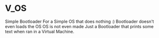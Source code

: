 # V_OS

Simple Bootloader For a Simple OS that does nothing :)
Bootloader doesn't even loads the OS
OS is not even made
Just a Bootloader that prints some text when ran in a Virtual Machine.
